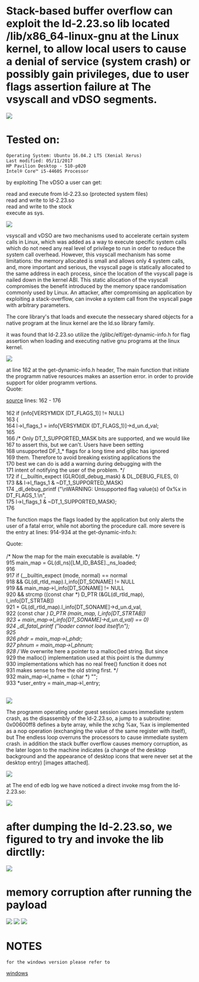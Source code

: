 # Stack-based buffer overflow can exploit the ld-2.23.so lib located /lib/x86_64-linux-gnu at the Linux kernel, to allow local users to cause a denial of service (system crash) or possibly gain privileges, due to user flags assertion failure at The vsyscall and vDSO segments. 

![](poc.gif)


#    Tested on:<br>

    Operating System: Ubuntu 16.04.2 LTS (Xenial Xerus)
    Last modified: 05/11/2017
    HP Pavilion Desktop - 510-p020
    Intel® Core™ i5-4460S Processor

by exploiting The vDSO a user can get:

read and execute from ld-2.23.so (protected system files) <br>
read and write to ld-2.23.so <br>
read and write to the stock <br>
execute as sys. <br>

![](permissions.png)


vsyscall and vDSO are two mechanisms used to accelerate certain system calls in Linux, which was added as a way to execute specific system calls which do not need any real level of privilege to run in order to reduce the system call overhead.
However, this vsyscall mechanism has some limitations: the memory allocated is small and allows only 4 system calls, and, more important and serious, the vsyscall page is statically allocated to the same address in each process, since the location of the vsyscall page is nailed down in the kernel ABI. This static allocation of the vsyscall compromises the benefit introduced by the memory space randomisation commonly used by Linux. An attacker, after compromising an application by exploiting a stack-overflow, can invoke a system call from the vsyscall page with arbitrary parameters.

The core library's that loads and execute the nessecary shared objects for a native program at the linux kernel are the
ld.so library family. <br>

it was found that ld-2.23.so utilize the /glibc/elf/get-dynamic-info.h for flag assertion when loading and executing 
native gnu programs at the linux kernel. 

![](Un.png)

at line 162 at the get-dynamic-info.h header, The main function that initiate the
programm native resources makes an assertion error. in order to provide support for older programm vertions.<br>
Quote:<br>
<html><a href="https://code.woboq.org/userspace/glibc/elf/get-dynamic-info.h.html">source</a></html>
  lines: 162 - 176<br>
  <br>
162   if (info[VERSYMIDX (DT_FLAGS_1)] != NULL)<br>
163	    {<br>
164	      l->l_flags_1 = info[VERSYMIDX (DT_FLAGS_1)]->d_un.d_val;<br>
165	<br>
166	      /* Only DT_1_SUPPORTED_MASK bits are supported, and we would like<br>
167	         to assert this, but we can't. Users have been setting<br>
168	         unsupported DF_1_* flags for a long time and glibc has ignored<br>
169	         them. Therefore to avoid breaking existing applications the<br>
170	         best we can do is add a warning during debugging with the<br>
171	         intent of notifying the user of the problem.  */<br>
172	      if (__builtin_expect (GLRO(dl_debug_mask) & DL_DEBUG_FILES, 0)<br>
173	          && l->l_flags_1 & ~DT_1_SUPPORTED_MASK)<br>
174	        _dl_debug_printf ("\nWARNING: Unsupported flag value(s) of 0x%x in DT_FLAGS_1.\n",<br>
175	                          l->l_flags_1 & ~DT_1_SUPPORTED_MASK);<br>
176	<br>

The function maps the flags loaded by the application but only alerts the user of a fatal error, while not aborting the procedure call. more severe is the entry at lines: 914-934 at the get-dynamic-info.h:

Quote:<br>
  <br>
      /* Now the map for the main executable is available.  */<br>
915	      main_map = GL(dl_ns)[LM_ID_BASE]._ns_loaded;<br>
916	<br>
917	      if (__builtin_expect (mode, normal) == normal<br>
918	          && GL(dl_rtld_map).l_info[DT_SONAME] != NULL<br>
919	          && main_map->l_info[DT_SONAME] != NULL<br>
920	          && strcmp ((const char *) D_PTR (&GL(dl_rtld_map), l_info[DT_STRTAB])<br>
921	                     + GL(dl_rtld_map).l_info[DT_SONAME]->d_un.d_val,<br>
922	                     (const char *) D_PTR (main_map, l_info[DT_STRTAB])<br>
923	                     + main_map->l_info[DT_SONAME]->d_un.d_val) == 0)<br>
924	        _dl_fatal_printf ("loader cannot load itself\n");<br>
925	<br>
926	      phdr = main_map->l_phdr;<br>
927	      phnum = main_map->l_phnum;<br>
928	      /* We overwrite here a pointer to a malloc()ed string.  But since<br>
929	         the malloc() implementation used at this point is the dummy<br>
930	         implementations which has no real free() function it does not<br>
931	         makes sense to free the old string first.  */<br>
932	      main_map->l_name = (char *) "";<br>
933	      *user_entry = main_map->l_entry;<br>
<br>

![](loadercanot.png)


The programm operating under guest session causes immediate system crash, as the disassembly of the ld-2.23.so, a jump to a subroutine: 0x00600ff8 defines a byte array, while the xchg %ax, %ax is implemented as a nop operation (exchanging the value of the same register with itself), but The endless loop overruns the processors to cause immediate system crash. 
in addition the stack buffer overflow causes memory corruption, as the later logon to the machine indicates (a change of the desktop background and the appearance of desktop icons that were never set at the desktop entry) [images attached].

![](ld.so.png)

at The end of edb log we have noticed a direct invoke msg from the ld-2.23.so:<br>

![](youhave.png)

# after dumping the ld-2.23.so, we figured to try and invoke the lib dirctlly:

![](ld-so2.png)

# memory corruption after running the payload

![](before.png)
![](after.png)
![](giphy.gif)
  
# NOTES
    for the windows version please refer to 
<html><a href="https://github.com/kukuriku/ByPassCfg/tree/master/ReWin">windows</a></html>

